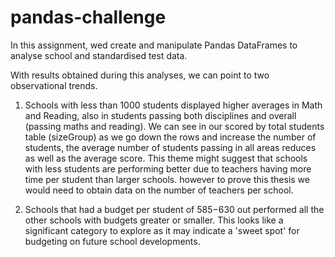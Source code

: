 # pandas-challenge
In this assignment, wed create and manipulate Pandas DataFrames to analyse school and standardised test data.


With results obtained during this analyses, we can point to two observational trends. 

1. Schools with less than 1000 students displayed higher averages in Math and Reading, also in students passing both disciplines and overall (passing maths and reading). 
We can see in our scored by total students table (sizeGroup) as we go down the rows and increase the number of students, the average number of students passing in all areas reduces as well as the average score. This theme might suggest that schools with less students are performing better due to teachers having more time per student than larger schools. however to prove this thesis we would need to obtain data on the number of teachers per school. 

2. Schools that had a budget per student of $585-$630 out performed all the other schools with budgets greater or smaller. This looks like a significant category to explore as it may indicate a 'sweet spot' for budgeting on future school developments. 

